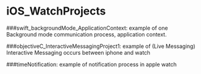 # iOS_WatchProjects


###swift_backgroundMode_ApplicationContext:
    example of one Background mode communication process, application context.

###objectiveC_InteractiveMessagingProject1:
    example of (Live Messaging) Interactive Messaging occurs between iphone and watch

###timeNotification:
    example of notification process in apple watch